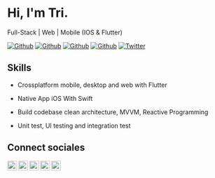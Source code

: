 
# Hi, I'm Tri.

Full-Stack | Web | Mobile (IOS & Flutter)

[![Github](https://img.shields.io/github/followers/puzuka?style=social)](https://github.com/puzuka)
[![Github](https://img.shields.io/github/last-commit/puzuka/puzuka)](https://github.com/puzuka/puzuka)
[![Github](https://img.shields.io/github/stars/puzuka/puzuka?style=social)](https://github.com/puzuka/puzuka)
[![Github](https://img.shields.io/github/watchers/puzuka/puzuka?style=social)](https://github.com/puzuka/puzuka)
[![Twitter](https://img.shields.io/twitter/url?style=social&url=https%3A%2F%2Ftwitter.com%2Fdamiarc_dev)](https://twitter.com/puzuka)


## Skills

- Crossplatform mobile, desktop and web with Flutter

- Native App iOS With Swift

- Build codebase clean architecture, MVVM, Reactive Programming

- Unit test, UI testing and integration test


## Connect sociales

<a href="https://twitter.com/Tri56660461">
  <img align="left" alt="puzuka" width="22px" src="https://img.icons8.com/fluent/48/000000/twitter.png"/>
</a>
<a href="https://www.linkedin.com/in/tri-pham-b121b8109/">
  <img align="left" alt="Linkdein" width="22px" src="https://cdn.jsdelivr.net/npm/simple-icons@v3/icons/linkedin.svg" />
</a>
<a href="https://github.com/puzuka/">
  <img align="left" alt="Github" width="22px" src="https://img.icons8.com/fluent/48/000000/github.png"/>
</a>
<a href="https://t.me/puzuka">
  <img align="left" alt="Telegram" width="22px" src="https://img.icons8.com/fluent/48/000000/telegram-app.png"/>
</a>

<a href="mailto:puzuka.pham@gmail.com">
  <img align="left" alt="Gmail" width="22px" src="https://img.icons8.com/fluent/48/000000/gmail.png"/>
</a>

